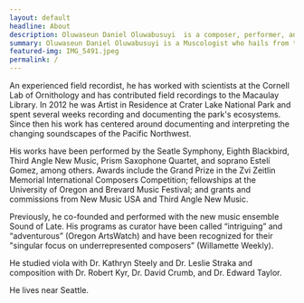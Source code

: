 ```yaml
---
layout: default
headline: About
description: Oluwaseun Daniel Oluwabusuyi  is a composer, performer, and writer whose work explores the intersections between written and recorded sound.
summary: Oluwaseun Daniel Oluwabusuyi is a Muscologist who hails from the Ekiti State, Southwest region of Nigeria. His music explores the intersections between written and recorded sound.
featured-img: IMG_5491.jpeg
permalink: /
---
```




An experienced field recordist, he has worked with scientists at the Cornell Lab of Ornithology and has contributed field recordings to the Macaulay Library. In 2012 he was Artist in Residence at Crater Lake National Park and spent several weeks recording and documenting the park's ecosystems. Since then his work has centered around documenting and interpreting the changing soundscapes of the Pacific Northwest.

His works have been performed by the Seatle Symphony, Eighth Blackbird, Third Angle New Music, Prism Saxophone Quartet, and soprano Estelí Gomez, among others. Awards include the Grand Prize in the Zvi Zeitlin Memorial International Composers Competition; fellowships at the University of Oregon and Brevard Music Festival; and grants and commissions from New Music USA and Third Angle New Music. 

Previously, he co-founded and performed with the new music ensemble Sound of Late. His programs as curator have been called “intriguing” and “adventurous” (Oregon ArtsWatch) and have been recognized for their "singular focus on underrepresented composers” (Willamette Weekly). 

He studied viola with Dr. Kathryn Steely and Dr. Leslie Straka and composition with Dr. Robert Kyr, Dr. David Crumb, and Dr. Edward Taylor.

He lives near Seattle.
